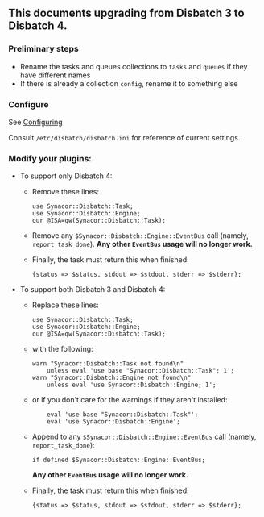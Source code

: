 ## This documents upgrading from Disbatch 3 to Disbatch 4.


### Preliminary steps

- Rename the tasks and queues collections to `tasks` and `queues` if they have
  different names
- If there is already a collection `config`, rename it to something else


### Configure

See [Configuring](https://raw.githubusercontent.com/mbusigin/disbatch/master/docs/Configuring.md)

Consult `/etc/disbatch/disbatch.ini` for reference of current settings.


### Modify your plugins:

- To support only Disbatch 4:
  - Remove these lines:

        use Synacor::Disbatch::Task;
        use Synacor::Disbatch::Engine;
        our @ISA=qw(Synacor::Disbatch::Task);
  - Remove any `$Synacor::Disbatch::Engine::EventBus` call (namely,
    `report_task_done`). **Any other `EventBus` usage will no longer work.**
  - Finally, the task must return this when finished:

        {status => $status, stdout => $stdout, stderr => $stderr};
- To support both Disbatch 3 and Disbatch 4:
  - Replace these lines:

        use Synacor::Disbatch::Task;
        use Synacor::Disbatch::Engine;
        our @ISA=qw(Synacor::Disbatch::Task);
  - with the following:

        warn "Synacor::Disbatch::Task not found\n"
            unless eval 'use base "Synacor::Disbatch::Task"; 1';
        warn "Synacor::Disbatch::Engine not found\n"
            unless eval 'use Synacor::Disbatch::Engine; 1';
  - or if you don't care for the warnings if they aren't installed:

            eval 'use base "Synacor::Disbatch::Task"';
            eval 'use Synacor::Disbatch::Engine';
  - Append to any `$Synacor::Disbatch::Engine::EventBus` call (namely,
    `report_task_done`):

        if defined $Synacor::Disbatch::Engine::EventBus;
    **Any other `EventBus` usage will no longer work.**
  - Finally, the task must return this when finished:

        {status => $status, stdout => $stdout, stderr => $stderr};

